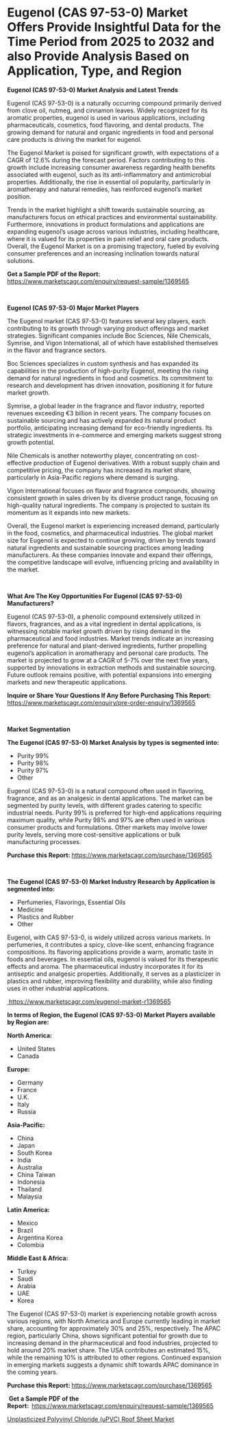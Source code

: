 <p><h1>Eugenol (CAS 97-53-0) Market Offers Provide Insightful Data for the Time Period from 2025 to 2032 and also Provide Analysis Based on Application, Type, and Region</h1></p><p><strong>Eugenol (CAS 97-53-0) Market Analysis and Latest Trends</strong></p>
<p><p>Eugenol (CAS 97-53-0) is a naturally occurring compound primarily derived from clove oil, nutmeg, and cinnamon leaves. Widely recognized for its aromatic properties, eugenol is used in various applications, including pharmaceuticals, cosmetics, food flavoring, and dental products. The growing demand for natural and organic ingredients in food and personal care products is driving the market for eugenol.</p><p>The Eugenol Market is poised for significant growth, with expectations of a CAGR of 12.6% during the forecast period. Factors contributing to this growth include increasing consumer awareness regarding health benefits associated with eugenol, such as its anti-inflammatory and antimicrobial properties. Additionally, the rise in essential oil popularity, particularly in aromatherapy and natural remedies, has reinforced eugenol’s market position.</p><p>Trends in the market highlight a shift towards sustainable sourcing, as manufacturers focus on ethical practices and environmental sustainability. Furthermore, innovations in product formulations and applications are expanding eugenol’s usage across various industries, including healthcare, where it is valued for its properties in pain relief and oral care products. Overall, the Eugenol Market is on a promising trajectory, fueled by evolving consumer preferences and an increasing inclination towards natural solutions.</p></p>
<p><strong>Get a Sample PDF of the Report:&nbsp;</strong> <a href="https://www.marketscagr.com/enquiry/request-sample/1369565?utm_campaign=1879&utm_medium=2&utm_source=Github&utm_content=ia&utm_term=22032025&utm_id=eugenol-cas-97-53-0">https://www.marketscagr.com/enquiry/request-sample/1369565</a></p>
<p>&nbsp;</p>
<p><strong>Eugenol (CAS 97-53-0) Major Market Players</strong></p>
<p><p>The Eugenol market (CAS 97-53-0) features several key players, each contributing to its growth through varying product offerings and market strategies. Significant companies include Boc Sciences, Nile Chemicals, Symrise, and Vigon International, all of which have established themselves in the flavor and fragrance sectors.</p><p>Boc Sciences specializes in custom synthesis and has expanded its capabilities in the production of high-purity Eugenol, meeting the rising demand for natural ingredients in food and cosmetics. Its commitment to research and development has driven innovation, positioning it for future market growth.</p><p>Symrise, a global leader in the fragrance and flavor industry, reported revenues exceeding €3 billion in recent years. The company focuses on sustainable sourcing and has actively expanded its natural product portfolio, anticipating increasing demand for eco-friendly ingredients. Its strategic investments in e-commerce and emerging markets suggest strong growth potential.</p><p>Nile Chemicals is another noteworthy player, concentrating on cost-effective production of Eugenol derivatives. With a robust supply chain and competitive pricing, the company has increased its market share, particularly in Asia-Pacific regions where demand is surging.</p><p>Vigon International focuses on flavor and fragrance compounds, showing consistent growth in sales driven by its diverse product range, focusing on high-quality natural ingredients. The company is projected to sustain its momentum as it expands into new markets.</p><p>Overall, the Eugenol market is experiencing increased demand, particularly in the food, cosmetics, and pharmaceutical industries. The global market size for Eugenol is expected to continue growing, driven by trends toward natural ingredients and sustainable sourcing practices among leading manufacturers. As these companies innovate and expand their offerings, the competitive landscape will evolve, influencing pricing and availability in the market.</p></p>
<p>&nbsp;</p>
<p><strong>What Are The Key Opportunities For Eugenol (CAS 97-53-0) Manufacturers?</strong></p>
<p><p>Eugenol (CAS 97-53-0), a phenolic compound extensively utilized in flavors, fragrances, and as a vital ingredient in dental applications, is witnessing notable market growth driven by rising demand in the pharmaceutical and food industries. Market trends indicate an increasing preference for natural and plant-derived ingredients, further propelling eugenol’s application in aromatherapy and personal care products. The market is projected to grow at a CAGR of 5-7% over the next five years, supported by innovations in extraction methods and sustainable sourcing. Future outlook remains positive, with potential expansions into emerging markets and new therapeutic applications.</p></p>
<p><strong>Inquire or Share Your Questions If Any Before Purchasing This Report:</strong> <a href="https://www.marketscagr.com/enquiry/pre-order-enquiry/1369565?utm_campaign=1879&utm_medium=2&utm_source=Github&utm_content=ia&utm_term=22032025&utm_id=eugenol-cas-97-53-0">https://www.marketscagr.com/enquiry/pre-order-enquiry/1369565</a></p>
<p>&nbsp;</p>
<p><strong>Market Segmentation</strong></p>
<p><strong>The Eugenol (CAS 97-53-0) Market Analysis by types is segmented into:</strong></p>
<p><ul><li>Purity 99%</li><li>Purity 98%</li><li>Purity 97%</li><li>Other</li></ul></p>
<p><p>Eugenol (CAS 97-53-0) is a natural compound often used in flavoring, fragrance, and as an analgesic in dental applications. The market can be segmented by purity levels, with different grades catering to specific industrial needs. Purity 99% is preferred for high-end applications requiring maximum quality, while Purity 98% and 97% are often used in various consumer products and formulations. Other markets may involve lower purity levels, serving more cost-sensitive applications or bulk manufacturing processes.</p></p>
<p><strong>Purchase this Report:&nbsp;</strong><a href="https://www.marketscagr.com/purchase/1369565?utm_campaign=1879&utm_medium=2&utm_source=Github&utm_content=ia&utm_term=22032025&utm_id=eugenol-cas-97-53-0">https://www.marketscagr.com/purchase/1369565</a></p>
<p>&nbsp;</p>
<p><strong>The Eugenol (CAS 97-53-0) Market Industry Research by Application is segmented into:</strong></p>
<p><ul><li>Perfumeries, Flavorings, Essential Oils</li><li>Medicine</li><li>Plastics and Rubber</li><li>Other</li></ul></p>
<p><p>Eugenol, with CAS 97-53-0, is widely utilized across various markets. In perfumeries, it contributes a spicy, clove-like scent, enhancing fragrance compositions. Its flavoring applications provide a warm, aromatic taste in foods and beverages. In essential oils, eugenol is valued for its therapeutic effects and aroma. The pharmaceutical industry incorporates it for its antiseptic and analgesic properties. Additionally, it serves as a plasticizer in plastics and rubber, improving flexibility and durability, while also finding uses in other industrial applications.</p></p>
<p><a href="https://www.marketscagr.com/eugenol-market-r1369565?utm_campaign=1879&utm_medium=2&utm_source=Github&utm_content=ia&utm_term=22032025&utm_id=eugenol-cas-97-53-0">&nbsp;https://www.marketscagr.com/eugenol-market-r1369565</a></p>
<p><strong>In terms of Region, the Eugenol (CAS 97-53-0) Market Players available by Region are:</strong></p>
<p>
    <p> <strong> North America: </strong>
        <ul>
            <li>United States</li>
            <li>Canada</li>
        </ul>
        </p> 
    <p> <strong> Europe: </strong>
        <ul>
            <li>Germany</li>
            <li>France</li>
            <li>U.K.</li>
            <li>Italy</li>
            <li>Russia</li>
        </ul>
        </p> 
    <p> <strong> Asia-Pacific: </strong>
        <ul>
            <li>China</li>
            <li>Japan</li>
            <li>South Korea</li>
            <li>India</li>
            <li>Australia</li>
            <li>China Taiwan</li>
            <li>Indonesia</li>
            <li>Thailand</li>
            <li>Malaysia</li>
        </ul>
        </p> 
    <p> <strong> Latin America: </strong>
        <ul>
            <li>Mexico</li>
            <li>Brazil</li>
            <li>Argentina Korea</li>
            <li>Colombia</li>
        </ul>
        </p> 
    <p> <strong> Middle East & Africa: </strong>
        <ul>
            <li>Turkey</li>
            <li>Saudi</li>
            <li>Arabia</li>
            <li>UAE</li>
            <li>Korea</li>
        </ul>
    </p>
    </p>
<p><p>The Eugenol (CAS 97-53-0) market is experiencing notable growth across various regions, with North America and Europe currently leading in market share, accounting for approximately 30% and 25%, respectively. The APAC region, particularly China, shows significant potential for growth due to increasing demand in the pharmaceutical and food industries, projected to hold around 20% market share. The USA contributes an estimated 15%, while the remaining 10% is attributed to other regions. Continued expansion in emerging markets suggests a dynamic shift towards APAC dominance in the coming years.</p></p>
<p><strong>Purchase this Report: </strong><a href="https://www.marketscagr.com/purchase/1369565?utm_campaign=1879&utm_medium=2&utm_source=Github&utm_content=ia&utm_term=22032025&utm_id=eugenol-cas-97-53-0">https://www.marketscagr.com/purchase/1369565</a></p>
<p>&nbsp;<strong>Get a Sample PDF of the Report:&nbsp;&nbsp;</strong><a href="https://www.marketscagr.com/enquiry/request-sample/1369565?utm_campaign=1879&utm_medium=2&utm_source=Github&utm_content=ia&utm_term=22032025&utm_id=eugenol-cas-97-53-0">https://www.marketscagr.com/enquiry/request-sample/1369565</a></p>
<p><strong></strong></p>
<p><p><a href="https://github.com/rahu1506/Market-Research-Report-List-7/blob/main/unplasticized-polyvinyl-chloride-upvc-roof-sheet-market.md?utm_campaign=1879&utm_medium=2&utm_source=Github&utm_content=ia&utm_term=22032025&utm_id=eugenol-cas-97-53-0">Unplasticized Polyvinyl Chloride (uPVC) Roof Sheet Market</a></p></p>